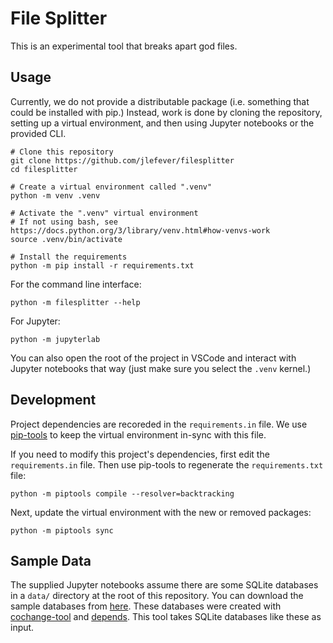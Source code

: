 # File Splitter

This is an experimental tool that breaks apart god files.

## Usage

Currently, we do not provide a distributable package (i.e. something that could be installed with pip.) Instead, work is done by cloning the repository, setting up a virtual environment, and then using Jupyter notebooks or the provided CLI.
```
# Clone this repository
git clone https://github.com/jlefever/filesplitter
cd filesplitter

# Create a virtual environment called ".venv"
python -m venv .venv

# Activate the ".venv" virtual environment
# If not using bash, see https://docs.python.org/3/library/venv.html#how-venvs-work
source .venv/bin/activate

# Install the requirements
python -m pip install -r requirements.txt
```

For the command line interface:
```
python -m filesplitter --help
```

For Jupyter:
```
python -m jupyterlab
```

You can also open the root of the project in VSCode and interact with Jupyter notebooks that way (just make sure you select the `.venv` kernel.)

## Development

Project dependencies are recoreded in the `requirements.in` file. We use [pip-tools](https://github.com/jazzband/pip-tools) to keep the virtual environment in-sync with this file.

If you need to modify this project's dependencies, first edit the `requirements.in` file. Then use pip-tools to regenerate the `requirements.txt` file:
```
python -m piptools compile --resolver=backtracking
```

Next, update the virtual environment with the new or removed packages:
```
python -m piptools sync
```

## Sample Data

The supplied Jupyter notebooks assume there are some SQLite databases in a `data/` directory at the root of this repository. You can download the sample databases from [here](https://github.com/jlefever/ase2023-replication/releases/download/snapshot-1/snapshot-1-dbs.zip). These databases were created with [cochange-tool](https://github.com/jlefever/cochange-tool) and [depends](https://github.com/multilang-depends/depends). This tool takes SQLite databases like these as input.